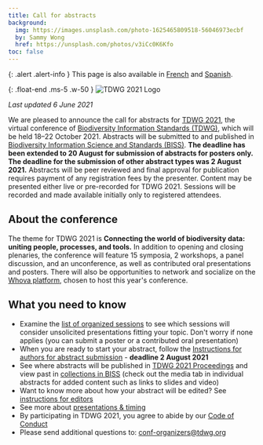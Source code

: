 ```yaml
---
title: Call for abstracts
background:
  img: https://images.unsplash.com/photo-1625465809518-56046973ecbf
  by: Sammy Wong
  href: https://unsplash.com/photos/v3iCc0K6Kfo
toc: false
---
```


{: .alert .alert-info }
This page is also available in [French](/conferences/2021/fr/appel-a-participation/) and [Spanish](/conferences/2021/es/envio-de-resumenes/).

{: .float-end .ms-5 .w-50 }
![TDWG 2021 Logo](https://static.tdwg.org/conferences/2021/logos/TDWG2021_logo-plant_400w.png)

_Last updated 6 June 2021_

We are pleased to announce the call for abstracts for [TDWG 2021](/conferences/2021/), the virtual conference of [Biodiversity Information Standards (TDWG)](/), which will be held 18–22 October 2021. Abstracts will be submitted to and published in [Biodiversity Information Science and Standards (BISS)](https://biss.pensoft.net/). **The deadline has been extended to 20 August for submission of abstracts for posters only. The deadline for the submission of other abstract types was 2 August 2021.** Abstracts will be peer reviewed and final approval for publication requires payment of any registration fees by the presenter. Content may be presented either live or pre-recorded for TDWG 2021. Sessions will be recorded and made available initially only to registered attendees.

## About the conference

The theme for TDWG 2021 is **Connecting the world of biodiversity data: uniting people, processes, and tools.** In addition to opening and closing plenaries, the conference will feature 15 symposia, 2 workshops, a panel discussion, and an unconference, as well as contributed oral presentations and posters. There will also be opportunities to network and socialize on the [Whova platform](https://whova.com/), chosen to host this year's conference.

## What you need to know

- Examine the [list of organized sessions](/conferences/2021/session-list/) to see which sessions will consider unsolicited presentations fitting your topic. Don't worry if none applies (you can submit a poster or a contributed oral presentation)
- When you are ready to start your abstract, follow the [Instructions for authors for abstract submission](/conferences/2021/instructions-for-abstract-submission/) - **deadline 2 August 2021**
- See where abstracts will be published in [TDWG 2021 Proceedings](https://biss.pensoft.net/collection/293/) and view past in [collections in BISS](https://biss.pensoft.net/collections/) (check out the media tab in individual abstracts for added content such as links to slides and video)
- Want to know more about how your abstract will be edited? See [instructions for editors](/conferences/2021/instructions-for-editors/)
- See more about [presentations & timing](/conferences/2021/presentation-info/)
- By participating in TDWG 2021, you agree to abide by our [Code of Conduct](/about/code-of-conduct/)
- Please send additional questions to: <conf-organizers@tdwg.org>
